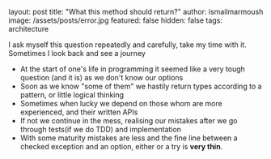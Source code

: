 
layout: post
title:  "What this method should return?"
author: ismailmarmoush
image: /assets/posts/error.jpg
featured: false
hidden: false
tags: architecture


I ask myself this question repeatedly and carefully, take my time with it. Sometimes I look back and see a journey 
* At the start of one's life in programming it seemed like a very tough question (and it is) as we don't know our options
* Soon as we know "some of them" we hastily return types according to a pattern, or little logical thinking
* Sometimes when lucky we depend on those whom are more experienced, and their written APIs
* If not we continue in the mess, realising our mistakes after we go through tests(if we do TDD) and implementation
* With some maturity mistakes are less and the fine line between a checked exception and an option, either or a try is **very thin**.
